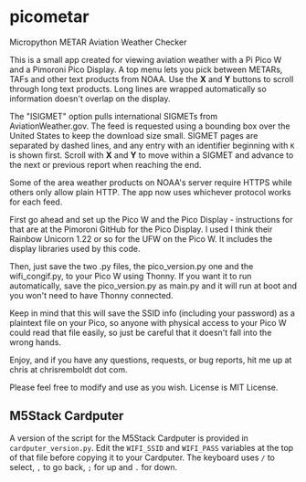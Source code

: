 # picometar
Micropython METAR Aviation Weather Checker

This is a small app created for viewing aviation weather with a Pi Pico W and a Pimoroni Pico Display. A top menu lets you pick between METARs, TAFs and other text products from NOAA. Use the **X** and **Y** buttons to scroll through long text products. Long lines are wrapped automatically so information doesn't overlap on the display.

The "ISIGMET" option pulls international SIGMETs from AviationWeather.gov. The
feed is requested using a bounding box over the United States to keep the
download size small. SIGMET pages are separated by dashed lines, and any entry
with an identifier beginning with `K` is shown first. Scroll with **X** and
**Y** to move within a SIGMET and advance to the next or previous report when
reaching the end.

Some of the area weather products on NOAA's server require HTTPS while others only allow plain HTTP. The app now uses whichever protocol works for each feed.

First go ahead and set up the Pico W and the Pico Display - instructions for that are at the Pimoroni GitHub for the Pico Display.  I used I think their Rainbow Unicorn 1.22 or so for the UFW on the Pico W.  It includes the display libraries used by this code.

Then, just save the two .py files, the pico_version.py one and the wifi_congif.py, to your Pico W using Thonny.  If you want it to run automatically, save the pico_version.py as main.py and it will run at boot and you won't need to have Thonny connected.

Keep in mind that this will save the SSID info (including your password) as a plaintext file on your Pico, so anyone with physical access to your Pico W could read that file easily, so just be careful that it doesn't fall into the wrong hands.

Enjoy, and if you have any questions, requests, or bug reports, hit me up at chris at chrisremboldt dot com.

Please feel free to modify and use as you wish.  License is MIT License.

## M5Stack Cardputer
A version of the script for the M5Stack Cardputer is provided in `cardputer_version.py`. Edit the `WIFI_SSID` and `WIFI_PASS` variables at the top of that file before copying it to your Cardputer. The keyboard uses `/` to select, `,` to go back, `;` for up and `.` for down.
